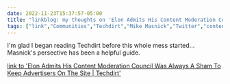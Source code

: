 ---date: 2022-11-23T15:37:57-05:00title: "linkblog: my thoughts on 'Elon Admits His Content Moderation Council Was Always A Sham To Keep Advertisers On The Site | Techdirt'"tags: ["link","Communities","Techdirt","Mike Masnick","Twitter","content moderation"]---I'm glad I began reading Techdirt before this whole mess started... Masnick's persective has been a helpful guide.   [link to 'Elon Admits His Content Moderation Council Was Always A Sham To Keep Advertisers On The Site | Techdirt'](https://www.techdirt.com/2022/11/23/elon-admits-his-content-moderation-council-was-always-a-charade-to-hopefully-bring-advertisers-back/)